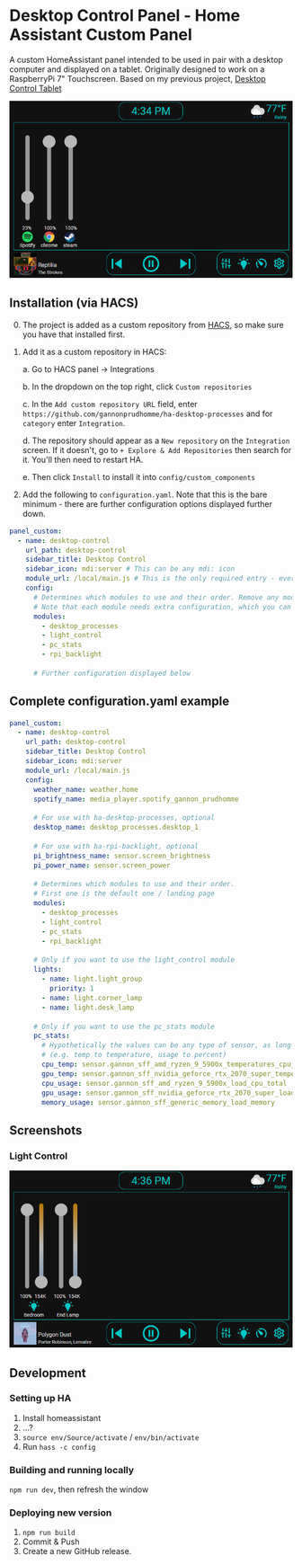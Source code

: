 # Desktop Control Panel - Home Assistant Custom Panel

A custom HomeAssistant panel intended to be used in pair with a desktop computer and displayed on a
tablet. Originally designed to work on a RaspberryPi 7" Touchscreen. Based on my previous project,
 [Desktop Control Tablet](https://github.com/gannonprudhomme/Desktop-Control-Tablet)

![volume-mixer](screenshots/volume-mixer.png)

## Installation (via HACS)

0. The project is added as a custom repository from [HACS](https://hacs.xyz/), so make sure you have that installed first.

1. Add it as a custom repository in HACS:

    a. Go to HACS panel -> Integrations

    b. In the dropdown on the top right, click `Custom repositories`

    c. In the `Add custom repository URL` field, enter `https://github.com/gannonprudhomme/ha-desktop-processes`
    and for `category` enter `Integration`.

    d. The repository should appear as a `New repository` on the `Integration` screen. If it doesn't,
    go to `+ Explore & Add Repositories` then search for it. You'll then need to restart HA.

    e. Then click `Install` to install it into `config/custom_components`

2. Add the following to `configuration.yaml`. Note that this is the bare minimum - there are further
configuration options displayed further down.

```yaml
panel_custom:
  - name: desktop-control
    url_path: desktop-control
    sidebar_title: Desktop Control
    sidebar_icon: mdi:server # This can be any mdi: icon
    module_url: /local/main.js # This is the only required entry - everything else 
    config:
      # Determines which modules to use and their order. Remove any modules that are unwanted.
      # Note that each module needs extra configuration, which you can see below
      modules:
        - desktop_processes
        - light_control
        - pc_stats
        - rpi_backlight

      # Further configuration displayed below
```

## Complete configuration.yaml example

```yaml
panel_custom:
  - name: desktop-control
    url_path: desktop-control
    sidebar_title: Desktop Control
    sidebar_icon: mdi:server
    module_url: /local/main.js
    config:
      weather_name: weather.home
      spotify_name: media_player.spotify_gannon_prudhomme

      # For use with ha-desktop-processes, optional
      desktop_name: desktop_processes.desktop_1 
      
      # For use with ha-rpi-backlight, optional
      pi_brightness_name: sensor.screen_brightness
      pi_power_name: sensor.screen_power

      # Determines which modules to use and their order.
      # First one is the default one / landing page
      modules: 
        - desktop_processes
        - light_control
        - pc_stats
        - rpi_backlight

      # Only if you want to use the light_control module
      lights:
        - name: light.light_group
          priority: 1
        - name: light.corner_lamp
        - name: light.desk_lamp

      # Only if you want to use the pc_stats module
      pc_stats:
        # Hypothetically the values can be any type of sensor, as long as they match up
        # (e.g. temp to temperature, usage to percent)
        cpu_temp: sensor.gannon_sff_amd_ryzen_9_5900x_temperatures_cpu_ccd_average
        gpu_temp: sensor.gannon_sff_nvidia_geforce_rtx_2070_super_temperatures_gpu_core
        cpu_usage: sensor.gannon_sff_amd_ryzen_9_5900x_load_cpu_total
        gpu_usage: sensor.gannon_sff_nvidia_geforce_rtx_2070_super_load_gpu_core
        memory_usage: sensor.gannon_sff_generic_memory_load_memory
```

## Screenshots

### Light Control

![light-control](screenshots/light-control.png)

## Development

### Setting up HA

1. Install homeassistant
2. ...?
3. `source env/Source/activate` / `env/bin/activate`
4. Run `hass -c config`

### Building and running locally

`npm run dev`, then refresh the window

### Deploying new version

1. `npm run build`
2. Commit & Push
3. Create a new GitHub release.
